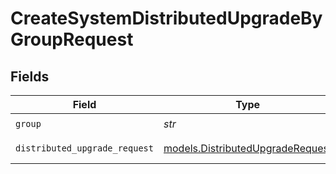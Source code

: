 # CreateSystemDistributedUpgradeByGroupRequest


## Fields

| Field                                                                      | Type                                                                       | Required                                                                   | Description                                                                |
| -------------------------------------------------------------------------- | -------------------------------------------------------------------------- | -------------------------------------------------------------------------- | -------------------------------------------------------------------------- |
| `group`                                                                    | *str*                                                                      | :heavy_check_mark:                                                         | Group to upgrade                                                           |
| `distributed_upgrade_request`                                              | [models.DistributedUpgradeRequest](../models/distributedupgraderequest.md) | :heavy_check_mark:                                                         | distributedUpgrade object                                                  |